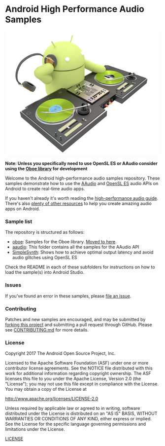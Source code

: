 # Android High Performance Audio Samples
![Bugdroid DJing image](djdroid-light.png "Bugdroid DJing image")

**Note: Unless you specifically need to use OpenSL ES or AAudio consider using the [Oboe library](https://github.com/google/oboe) for development**

Welcome to the Android high-performance audio samples repository. These samples demonstrate how to use the [AAudio](https://developer.android.com/ndk/guides/audio/aaudio/aaudio.html) and [OpenSL ES](https://developer.android.com/ndk/guides/audio/opensl/index.html) audio APIs on Android to create real-time audio apps. 

If you haven't already it's worth reading the [high-performance audio guide](https://developer.android.com/ndk/guides/audio/index.html). There's also [plenty of other resources](RESOURCES.md) to help you create amazing audio apps on Android.

### Sample list
The repository is structured as follows: 

- [oboe](oboe): Samples for the Oboe library. [Moved to here](https://github.com/google/oboe/tree/master/samples).
- [aaudio](aaudio): This folder contains all the samples for the AAudio API
- [SimpleSynth](SimpleSynth): Shows how to achieve optimal output latency and avoid audio glitches using OpenSL ES 

Check the README in each of these subfolders for instructions on how to load the sample(s) into Android Studio. 

### Issues
If you've found an error in these samples, please [file an issue](https://github.com/googlesamples/android-audio-high-performance/issues/new).

### Contributing
Patches and new samples are encouraged, and may be submitted by [forking this project](https://github.com/googlesamples/android-audio-high-performance/fork) and
submitting a pull request through GitHub. Please see [CONTRIBUTING.md](CONTRIBUTING.md) for more details.

### License
Copyright 2017 The Android Open Source Project, Inc.

Licensed to the Apache Software Foundation (ASF) under one or more contributor
license agreements.  See the NOTICE file distributed with this work for
additional information regarding copyright ownership.  The ASF licenses this
file to you under the Apache License, Version 2.0 (the "License"); you may not
use this file except in compliance with the License.  You may obtain a copy of
the License at

http://www.apache.org/licenses/LICENSE-2.0

Unless required by applicable law or agreed to in writing, software
distributed under the License is distributed on an "AS IS" BASIS, WITHOUT
WARRANTIES OR CONDITIONS OF ANY KIND, either express or implied.  See the
License for the specific language governing permissions and limitations under
the License.

[LICENSE](LICENSE)
